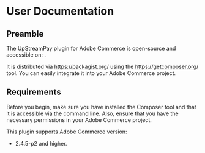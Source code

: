 # User Documentation

## Preamble

The UpStreamPay plugin for Adobe Commerce is open-source and accessible on: <link>.

It is distributed via https://packagist.org/ using the https://getcomposer.org/ tool. You can easily integrate it into your Adobe Commerce project.

## Requirements

Before you begin, make sure you have installed the Composer tool and that it is accessible via the command line. Also, ensure that you have the necessary permissions in your Adobe Commerce project.

This plugin supports Adobe Commerce version:

* 2.4.5-p2 and higher.